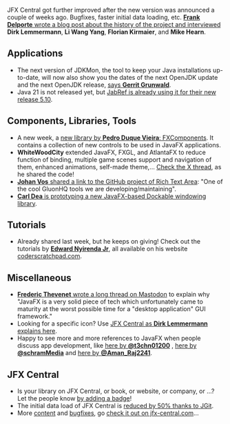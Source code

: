 JFX Central got further improved after the new version was announced a couple of weeks ago. Bugfixes, faster initial data loading, etc. [**Frank Delporte** wrote a blog post about the history of the project and interviewed](https://webtechie.be/post/2023-09-07-jfxcentral-new-user-interface/) **Dirk Lemmermann**, **Li Wang Yang**, **Florian Kirmaier**, and **Mike Hearn**.

## Applications

* The next version of JDKMon, the tool to keep your Java installations up-to-date, will now also show you the dates of the next OpenJDK update and the next OpenJDK release, [says **Gerrit Grunwald**](https://mastodon.social/@hansolo_/111028113635396197).
* Java 21 is not released yet, but [JabRef is already using it for their new release 5.10](https://foojay.social/@jabref/110994245236386244).

## Components, Libraries, Tools

* A new week, a [new library by **Pedro Duque Vieira**: FXComponents](https://twitter.com/P_Duke/status/1698687283971432648?s=20). It contains a collection of new controls to be used in JavaFX applications.
* **WhiteWoodCity** extended JavaFX, FXGL, and AtlantaFX to reduce function of binding, multiple game scenes support and navigation of them, enhanced animations, self-made theme,... [Check the X thread](https://twitter.com/WhiteWoodCity/status/1697975469965263093?s=20), as he shared the code!
* [**Johan Vos** shared a link to the GitHub project of Rich Text Area](https://twitter.com/johanvos/status/1699335002599649549): "One of the cool GluonHQ tools we are developing/maintaining". 
* [**Carl Dea** is prototyping a new JavaFX-based Dockable windowing library](https://www.linkedin.com/posts/carldea_javafx-activity-7081463432486477824-LCev/).

## Tutorials

* Already shared last week, but he keeps on giving! Check out the tutorials by [**Edward Nyirenda Jr**](https://twitter.com/EdwardAlgorist), all available on his website [coderscratchpad.com](https://coderscratchpad.com/category/computer-programming/javafx/).

## Miscellaneous

* [**Frederic Thevenet** wrote a long thread on Mastodon](https://mastodon.social/@fthevenet/111028413815320945) to explain why "JavaFX is a very solid piece of tech which unfortunately came to maturity at the worst possible time for a "desktop application" GUI framework."
* Looking for a specific icon? Use [JFX Central as **Dirk Lemmermann** explains here](https://twitter.com/dlemmermann/status/1699812103937290590).
* Happy to see more and more references to JavaFX when people discuss app development, like [here by **@t3chn01200**](https://twitter.com/t3chn01200/status/1699016124661121192) , [here by **@schramMedia**](https://twitter.com/schramMedia/status/1698728400318341609) and [here by **@Aman_Raj2241**](https://twitter.com/Aman_Raj2241/status/1699840433596297593).

## JFX Central

* Is your library on JFX Central, or book, or website, or company, or ...? Let the people know [by adding a badge](https://twitter.com/dlemmermann/status/1699044022029811824)!
* The initial data load of JFX Central is [reduced by 50% thanks to JGit](https://twitter.com/dlemmermann/status/1699103833131978953?s=20).
* More [content](https://github.com/dlsc-software-consulting-gmbh/jfxcentral-data/commits/live) and [bugfixes](https://github.com/dlsc-software-consulting-gmbh/jfxcentral2/commits/master), go [check it out on jfx-central.com](https://www.jfx-central.com/)...